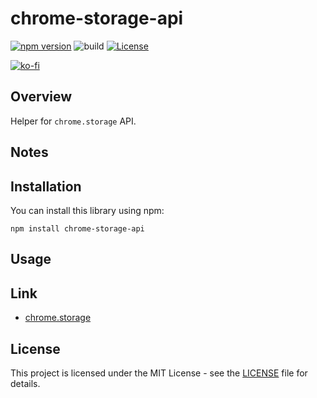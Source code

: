 # chrome-storage-api

[![npm version](https://badge.fury.io/js/chrome-storage-api.svg)](https://badge.fury.io/js/chrome-storage-api)
![build](https://github.com/ryohidaka/chrome-storage-api/workflows/Build/badge.svg)
[![License](https://img.shields.io/badge/license-MIT-blue.svg)](https://opensource.org/licenses/MIT)

[![ko-fi](https://ko-fi.com/img/githubbutton_sm.svg)](https://ko-fi.com/B0B6TVH92)

## Overview

Helper for `chrome.storage` API.

## Notes

## Installation

You can install this library using npm:

```shell
npm install chrome-storage-api
```

## Usage

## Link

- [chrome.storage](https://developer.chrome.com/docs/extensions/reference/api/storage)

## License

This project is licensed under the MIT License - see the [LICENSE](LICENSE) file for details.
